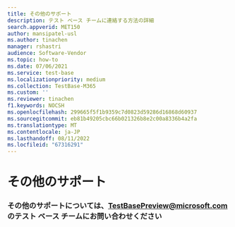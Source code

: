 ```yaml
---
title: その他のサポート
description: テスト ベース チームに連絡する方法の詳細
search.appverid: MET150
author: mansipatel-usl
ms.author: tinachen
manager: rshastri
audience: Software-Vendor
ms.topic: how-to
ms.date: 07/06/2021
ms.service: test-base
ms.localizationpriority: medium
ms.collection: TestBase-M365
ms.custom: ''
ms.reviewer: tinachen
f1.keywords: NOCSH
ms.openlocfilehash: 299665f5f1b9359c7d0823d59286d16868d60937
ms.sourcegitcommit: eb81b49205cbc66b021326b8e2c00a8336b4a2fa
ms.translationtype: MT
ms.contentlocale: ja-JP
ms.lasthandoff: 08/11/2022
ms.locfileid: "67316291"
---
```

# <a name="additional-support"></a>その他のサポート

### <a name="for-additional-support-please-reach-out-to-the-test-base-team-at-testbasepreviewmicrosoftcom"></a>その他のサポートについては、TestBasePreview@microsoft.com のテスト ベース チームにお問い合わせください
